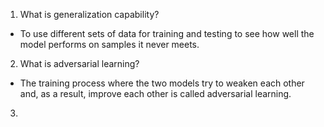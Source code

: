 1. What is generalization capability?
- To use different sets of data for training and testing to see how well the model performs on samples it never meets.

2. What is adversarial learning?
- The training process where the two models try to weaken each other and, as a result, improve each other is called adversarial learning.

3. 
